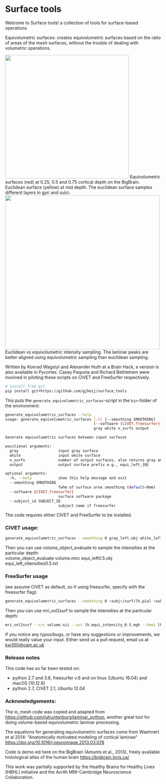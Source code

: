# Surface tools
Welcome to Surface tools! a collection of tools for surface-based operations

Equivolumetric surfaces: creates equivolumetric surfaces based on the ratio of areas of the mesh surfaces, without the trouble of dealing with volumetric operations.

<img src="https://github.com/kwagstyl/surface_tools/blob/master/equivolumetric_surfaces/images/equi_euclid_surfaces.png" width="400">
Equivolumetric surfaces (red) at 0.25, 0.5 and 0.75 cortical depth on the BigBrain. Euclidean surface (yellow) at mid depth. The euclidean surface samples different layers in gyri and sulci.

<img src="https://github.com/kwagstyl/surface_tools/blob/master/equivolumetric_surfaces/images/intensity_profiles_euclid_equi.svg" width="500">
Euclidean vs equivolumetric intensity sampling. The laminar peaks are better aligned using equivolumetric sampling than euclidean sampling.


Written by Konrad Wagstyl and Alexander Huth at a Brain Hack, a version is also available in Pycortex.
Casey Paquola and Richard Bethlehem were involved in piloting these scripts on CIVET and FreeSurfer respectively.

```bash
# install from git
pip install git+https://github.com/gjheij/surface_tools
```

This puts the `generate_equivolumetric_surfaces`-script in the `bin`-folder of the environment:

```bash
generate_equivolumetric_surfaces --help
usage: generate_equivolumetric_surfaces [-h] [--smoothing SMOOTHING]
                                        [--software {CIVET,freesurfer}] [--subject_id SUBJECT_ID]
                                        gray white n_surfs output

Generate equivolumetric surfaces between input surfaces

positional arguments:
  gray                  input gray surface
  white                 input white surface
  n_surfs               number of output surfaces, also returns gray and white surfaces at 0 and 1
  output                output surface prefix e.g., equi_left_{N}

optional arguments:
  -h, --help            show this help message and exit
  --smoothing SMOOTHING
                        fwhm of surface area smoothing (default=0mm)
  --software {CIVET,freesurfer}
                        surface software package
  --subject_id SUBJECT_ID
                        subject name if freesurfer
```

The code requires either CIVET and FreeSurfer to be installed.
### CIVET usage:    
```bash
generate_equivolumetric_surfaces --smoothing 0 gray_left.obj white_left.obj 5 equi_left
```  
Then you can use volume_object_evaluate to sample the intensities at the particular depth:   
volume_object_evaluate volume.mnc equi_left0.5.obj equi_left_intensities0.5.txt

### FreeSurfer usage 
(we assume CIVET as default, so if using freesurfer, specify with the freesurfer flag):     
```bash
generate_equivolumetric_surfaces --smoothing 0 <subj>/surf/lh.pial <subj>/surf/lh.white 5 lh.equi --software freesurfer --subject_id SUBJECT_ID
```

Then you can use mri_vol2surf to sample the intensities at the particular depth:   
```bash
mri_vol2surf --src volume.nii --out lh.equi_intensity_0.5.mgh --hemi lh --surf <subj>/surf/lh.equi0.5.pial --out_type mgh
```


If you notice any typos/bugs, or have any suggestions or improvements, we would really value your input. Either send us a pull request, email us at kw350@cam.ac.uk

### Release notes
This code has so far been tested on:   
- python 2.7 and 3.6, freesurfer v.6 and on linux (Ubuntu 16.04) and macOS (10.12.6)   
- python 2.7, CIVET 2.1, Ubuntu 12.04   

### Acknowledgements:
The io_mesh code was copied and adapted from https://github.com/juhuntenburg/laminar_python, another great tool for doing volume-based equivolumetric laminar processing.

The equations for generating equivolumetric surfaces come from Waehnert et al 2014: "Anatomically motivated modeling of cortical laminae" https://doi.org/10.1016/j.neuroimage.2013.03.078

Code is demo-ed here on the BigBrain (Amunts et al., 2013), freely available histological atlas of the human brain https://bigbrain.loris.ca/

This work was partially supported by the Healthy Brains for Healthy Lives (HBHL) initiative and the Avrith MNI-Cambridge Neuroscience Collaboration.
